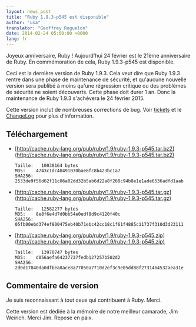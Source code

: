 ```yaml
---
layout: news_post
title: "Ruby 1.9.3-p545 est disponible"
author: "usa"
translator: "Geoffrey Roguelon"
date: 2014-02-24 05:00:00 +0000
lang: fr
---
```


Joyeux anniversaire, Ruby !
Aujourd'hui 24 février est le 21ème anniversaire de Ruby.
En commémoration de cela, Ruby 1.9.3-p545 est disponible.

Ceci est la dernière version de Ruby 1.9.3.
Cela veut dire que Ruby 1.9.3 rentre dans une phase de maintenance de sécurité,
et qu'aucune nouvelle version sera publibé à moins qu'une régression critique ou
des problèmes de sécurité ne soient découverts.
Cette phase doit durer 1 an.
Donc la maintenance de Ruby 1.9.3 s'achèvera le 24 février 2015.

Cette version inclut de nombreuses corrections de bug.
Voir [tickets](https://bugs.ruby-lang.org/projects/ruby-193/issues?set_filter=1&amp;status_id=5)
et le [ChangeLog](http://svn.ruby-lang.org/repos/ruby/tags/v1_9_3_545/ChangeLog) pour plus d'information.

## Téléchargement

* [http://cache.ruby-lang.org/pub/ruby/1.9/ruby-1.9.3-p545.tar.bz2](http://cache.ruby-lang.org/pub/ruby/1.9/ruby-1.9.3-p545.tar.bz2)

      Taille:   10038164 bytes
      MD5:    4743c1dc48491070bae8fc8b423bc1a7
      SHA256: 2533de9f56d62f11c06a02dd32b5ab6d22a8f268c94b8e1e1ade6536adfd1aab

* [http://cache.ruby-lang.org/pub/ruby/1.9/ruby-1.9.3-p545.tar.gz](http://cache.ruby-lang.org/pub/ruby/1.9/ruby-1.9.3-p545.tar.gz)

      Taille:   12582277 bytes
      MD5:    8e8f6e4d7d0bb54e0edf8d9c4120f40c
      SHA256: 05fb00ebd374ef800475eb40b71ebc42cc18c1f61f4885c11737f310d3d23111

* [http://cache.ruby-lang.org/pub/ruby/1.9/ruby-1.9.3-p545.zip](http://cache.ruby-lang.org/pub/ruby/1.9/ruby-1.9.3-p545.zip)

      Taille:   13970747 bytes
      MD5:    d056aefa64237737fedb127257b502d2
      SHA256: 2d0d17840da0dfbea8ace8a77050a7710d2ef3c9e05dd88f2731464532aea31e

## Commentaire de version

Je suis reconnaissant à tout ceux qui contribuent à Ruby.
Merci.

Cette version est dédiée à la mémoire de notre meilleur camarade, Jim Weirich.
Merci Jim. Repose en paix.
